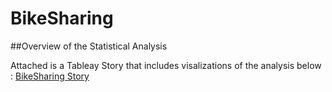 # BikeSharing

##Overview of the Statistical Analysis

Attached is a Tableay Story that includes visalizations of the analysis below : [BikeSharing Story](https://public.tableau.com/app/profile/stella.khachatryan/viz/NYCCitibike_16648292261730/NYCCityBike)
